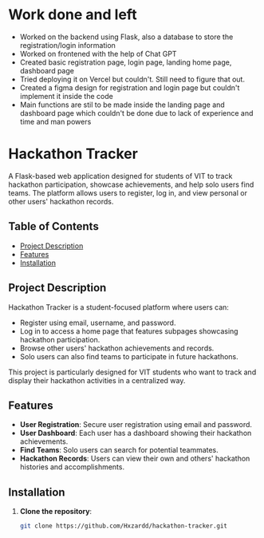 # Work done and left

- Worked on the backend using Flask, also a database to store the registration/login information
- Worked on frontened with the help of Chat GPT
- Created basic registration page, login page, landing home page, dashboard page
- Tried deploying it on Vercel but couldn't. Still need to figure that out.
- Created a figma design for registration and login page but couldn't implement it inside the code
- Main functions are stil to be made inside the landing page and dashboard page which couldn't be done due to lack of experience and time and man powers

# Hackathon Tracker

A Flask-based web application designed for students of VIT to track hackathon participation, showcase achievements, and help solo users find teams. The platform allows users to register, log in, and view personal or other users' hackathon records.

## Table of Contents
- [Project Description](#project-description)
- [Features](#features)
- [Installation](#installation)

## Project Description
Hackathon Tracker is a student-focused platform where users can:
- Register using email, username, and password.
- Log in to access a home page that features subpages showcasing hackathon participation.
- Browse other users' hackathon achievements and records.
- Solo users can also find teams to participate in future hackathons.

This project is particularly designed for VIT students who want to track and display their hackathon activities in a centralized way.

## Features
- **User Registration**: Secure user registration using email and password.
- **User Dashboard**: Each user has a dashboard showing their hackathon achievements.
- **Find Teams**: Solo users can search for potential teammates.
- **Hackathon Records**: Users can view their own and others' hackathon histories and accomplishments.

## Installation
1. **Clone the repository**:
   ```bash
   git clone https://github.com/Hxzardd/hackathon-tracker.git





